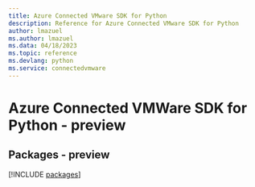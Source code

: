 ```yaml
---
title: Azure Connected VMware SDK for Python
description: Reference for Azure Connected VMware SDK for Python
author: lmazuel
ms.author: lmazuel
ms.data: 04/18/2023
ms.topic: reference
ms.devlang: python
ms.service: connectedvmware
---
```

# Azure Connected VMWare SDK for Python - preview
## Packages - preview
[!INCLUDE [packages](connected-vmware-index.md)]